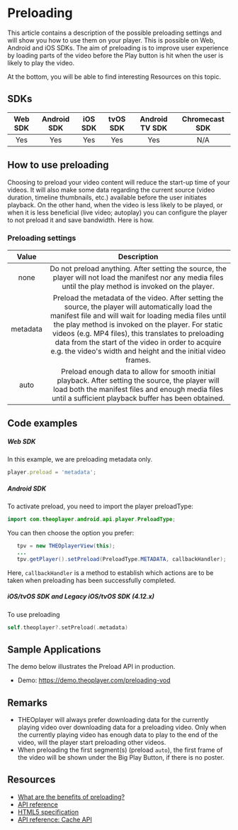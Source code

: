 # Preloading

This article contains a description of the possible preloading settings and will show you how to use them on your player. This is possible on Web, Android and iOS SDKs. The aim of preloading is to improve user experience by loading parts of the video before the Play button is hit when the user is likely to play the video.

At the bottom, you will be able to find interesting Resources on this topic.

## SDKs

| Web SDK | Android SDK | iOS SDK | tvOS SDK | Android TV SDK | Chromecast SDK |
| :-----: | :---------: | :-----: | :------: | :------------: | :------------: |
|   Yes   |     Yes     |   Yes   |   Yes    |      Yes       |      N/A       |

## How to use preloading

Choosing to preload your video content will reduce the start-up time of your videos. It will also make some data regarding the current source (video duration, timeline thumbnails, etc.) available before the user initiates playback. On the other hand, when the video is less likely to be played, or when it is less beneficial (live video; autoplay) you can configure the player to not preload it and save bandwidth. Here is how.

### Preloading settings

|  Value   |                                                                                                                                                                                          Description                                                                                                                                                                                           |
| :------: | :--------------------------------------------------------------------------------------------------------------------------------------------------------------------------------------------------------------------------------------------------------------------------------------------------------------------------------------------------------------------------------------------: |
|   none   |                                                                                                                  Do not preload anything. After setting the source, the player will not load the manifest nor any media files until the play method is invoked on the player.                                                                                                                  |
| metadata | Preload the metadata of the video. After setting the source, the player will automatically load the manifest file and will wait for loading media files until the play method is invoked on the player. For static videos (e.g. MP4 files), this translates to preloading data from the start of the video in order to acquire e.g. the video's width and height and the initial video frames. |
|   auto   |                                                                                         Preload enough data to allow for smooth initial playback. After setting the source, the player will load both the manifest files and enough media files until a sufficient playback buffer has been obtained.                                                                                          |

## Code examples

##### Web SDK

In this example, we are preloading metadata only.

```js
player.preload = 'metadata';
```

##### Android SDK

To activate preload, you need to import the player preloadType:

```java
import com.theoplayer.android.api.player.PreloadType;
```

You can then choose the option you prefer:

```java
   tpv = new THEOplayerView(this);
   ...
   tpv.getPlayer().setPreload(PreloadType.METADATA, callbackHandler);
```

Here, `callbackHandler` is a method to establish which actions are to be taken when preloading has been successfully completed.

##### iOS/tvOS SDK and Legacy iOS/tvOS SDK (4.12.x)

To use preloading

```swift
self.theoplayer?.setPreload(.metadata)
```

## Sample Applications

The demo below illustrates the Preload API in production.

- Demo: https://demo.theoplayer.com/preloading-vod

## Remarks

- THEOplayer will always prefer downloading data for the currently playing video over downloading data for a preloading video. Only when the currently playing video has enough data to play to the end of the video, will the player start preloading other videos.
- When preloading the first segment(s) (preload `auto`), the first frame of the video will be shown under the Big Play Button, if there is no poster.

## Resources

- [What are the benefits of preloading?](../../faq/38-what-are-the-benefits-of-preloading.md)
- [API reference](pathname:///theoplayer/v7/api-reference/web/types/PreloadType.html)
- [HTML5 specification](https://www.w3.org/TR/html5/embedded-content-0.html#attr-media-preload)
- [API reference: Cache API](pathname:///theoplayer/v7/api-reference/web/interfaces/Cache.html)
